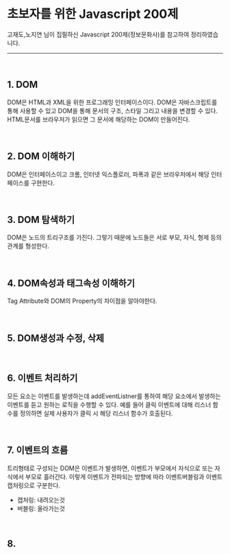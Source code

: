 # 초보자를 위한 Javascript 200제

고재도,노지연 님이 집필하신 Javascript 200제(정보문화사)를 참고하여 정리하였습니다.
<br>

<hr>

<br>

## 1. DOM
DOM은 HTML과 XML을 위한 프로그래밍 인터페이스이다.
DOM은 자바스크립트를 통해 사용할 수 있고 DOM을 통해 문서의 구조, 스타일 그리고 내용을 변경할 수 있다.
HTML문서를 브라우저가 읽으면 그 문서에 해당하는 DOM이 만들어진다. 

</br>

## 2. DOM 이해하기
DOM은 인터페이스이고 크롬, 인터넷 익스플로러, 파폭과 같은 브라우저에서 해당 인터페이스를 구현한다.

<br>

## 3. DOM 탐색하기
DOM은 노드의 트리구조를 가진다. 그렇기 때문에 노드들은 서로 부모, 자식, 형제 등의 관계를 형성한다.

<br>

## 4. DOM속성과 태그속성 이해하기
Tag Attribute와 DOM의 Property의 차이점을 알아야한다.

<br>

## 5. DOM생성과 수정, 삭제

<br>

## 6. 이벤트 처리하기
모든 요소는 이벤트를 발생하는데 addEventListner를 통하여 해당 요소에서 발생하는 이벤트를 듣고 원하는 로직을 수행할 수 있다.
예를 들어 클릭 이벤트에 대해 리스너 함수를 정의하면 실제 사용자가 클릭 시 해당 리스너 함수가 호출된다.

<br>

## 7. 이벤트의 흐름
트리형태로 구성되는 DOM은 이벤트가 발생하면, 이벤트가 부모에서 자식으로 또는 자식에서 부모로 흘러간다.
이렇게 이벤트가 전파되는 방향에 따라 이벤트버블링과 이벤트캡처링으로 구분한다.
- 캡처링: 내려오는것
- 버블링: 올라가는것

<br>

## 8. 
